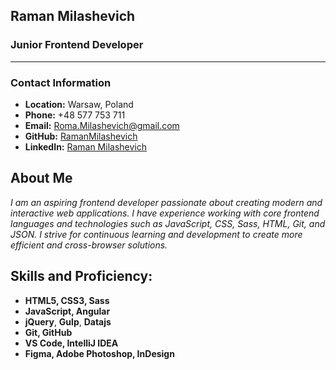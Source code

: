 ## **Raman Milashevich**

### **Junior Frontend Developer**

---

### **Contact Information**

* **Location:** Warsaw, Poland
* **Phone:** +48 577 753 711
* **Email:** Roma.Milashevich@gmail.com
* **GitHub:** [RamanMilashevich](https://github.com/RamanMilashevich)
* **LinkedIn:** [Raman Milashevich](https://www.linkedin.com/in/raman-milashevich-331951221/)

## About Me

_I am an aspiring frontend developer passionate about creating modern and interactive web applications. I have experience working with core frontend languages and technologies such as JavaScript, CSS, Sass, HTML, Git, and JSON. I strive for continuous learning and development to create more efficient and cross-browser solutions._ 

## Skills and Proficiency:

* **HTML5, CSS3, Sass**
* **JavaScript, Angular**
* **jQuery**, **Gulp**, **Datajs**
* **Git, GitHub**
* **VS Code, IntelliJ IDEA**
* **Figma, Adobe Photoshop, InDesign**

